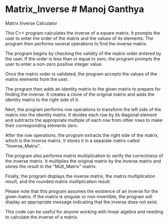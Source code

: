 # Matrix_Inverse # Manoj Ganthya

Matrix Inverse Calculator

This C++ program calculates the inverse of a square matrix. It prompts the user to enter the order of the matrix and the values of its elements. The program then performs several operations to find the inverse matrix.

The program begins by checking the validity of the matrix order entered by the user. If the order is less than or equal to zero, the program prompts the user to enter a non-zero positive integer value.

Once the matrix order is validated, the program accepts the values of the matrix elements from the user.

The program then adds an identity matrix to the given matrix to prepare for finding the inverse. It creates a clone of the original matrix and adds the identity matrix to the right side of it.

Next, the program performs row operations to transform the left side of the matrix into the identity matrix. It divides each row by its diagonal element and subtracts the appropriate multiple of each row from other rows to make their corresponding elements zero.

After the row operations, the program extracts the right side of the matrix, which is the inverse matrix. It stores it in a separate matrix called "Inverse_Matrix".

The program also performs matrix multiplication to verify the correctness of the inverse matrix. It multiplies the original matrix by the inverse matrix and stores the result in the "Mult_Matrix" matrix.

Finally, the program displays the inverse matrix, the matrix multiplication result, and the rounded matrix multiplication result.

Please note that this program assumes the existence of an inverse for the given matrix. If the matrix is singular or non-invertible, the program will display an appropriate message indicating that the inverse does not exist.

This code can be useful for anyone working with linear algebra and needing to calculate the inverse of a matrix.
